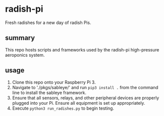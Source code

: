 # radish-pi
Fresh radishes for a new day of radish Pis.

## summary
This repo hosts scripts and frameworks used by the radish-pi 
high-pressure aeroponics system.

## usage
1. Clone this repo onto your Raspberry Pi 3.
2. Navigate to './pkgs/sableye/' and run `pip3 install .` from 
the command line to install the sableye framework.
3. Ensure that all sensors, relays, and other peripheral devices 
are properly plugged into your Pi. Ensure all equipment is set 
up appropriately.
4. Execute `python3 run_radishes.py` to begin testing.
